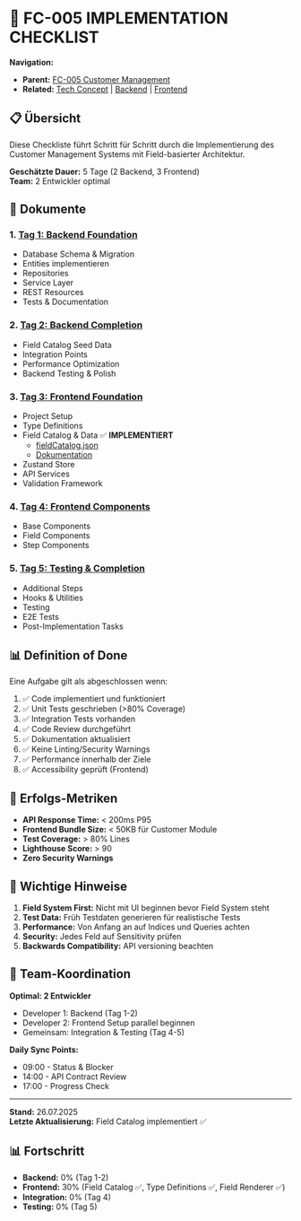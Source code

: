 # 📁 FC-005 IMPLEMENTATION CHECKLIST

**Navigation:**
- **Parent:** [FC-005 Customer Management](/Users/joergstreeck/freshplan-sales-tool/docs/features/FC-005-CUSTOMER-MANAGEMENT/README.md)
- **Related:** [Tech Concept](/Users/joergstreeck/freshplan-sales-tool/docs/features/FC-005-CUSTOMER-MANAGEMENT/01-TECH-CONCEPT/README.md) | [Backend](/Users/joergstreeck/freshplan-sales-tool/docs/features/FC-005-CUSTOMER-MANAGEMENT/02-BACKEND/README.md) | [Frontend](/Users/joergstreeck/freshplan-sales-tool/docs/features/FC-005-CUSTOMER-MANAGEMENT/03-FRONTEND/README.md)

## 📋 Übersicht

Diese Checkliste führt Schritt für Schritt durch die Implementierung des Customer Management Systems mit Field-basierter Architektur.

**Geschätzte Dauer:** 5 Tage (2 Backend, 3 Frontend)  
**Team:** 2 Entwickler optimal  

## 📑 Dokumente

### 1. [Tag 1: Backend Foundation](01-day-1-backend.md)
- Database Schema & Migration
- Entities implementieren
- Repositories
- Service Layer
- REST Resources
- Tests & Documentation

### 2. [Tag 2: Backend Completion](02-day-2-persistence.md)
- Field Catalog Seed Data
- Integration Points
- Performance Optimization
- Backend Testing & Polish

### 3. [Tag 3: Frontend Foundation](03-day-3-frontend.md)
- Project Setup
- Type Definitions
- Field Catalog & Data ✅ **IMPLEMENTIERT**
  - [fieldCatalog.json](/Users/joergstreeck/freshplan-sales-tool/frontend/src/features/customers/data/fieldCatalog.json)
  - [Dokumentation](/Users/joergstreeck/freshplan-sales-tool/frontend/src/features/customers/data/README.md)
- Zustand Store
- API Services
- Validation Framework

### 4. [Tag 4: Frontend Components](04-day-4-integration.md)
- Base Components
- Field Components
- Step Components

### 5. [Tag 5: Testing & Completion](05-day-5-testing.md)
- Additional Steps
- Hooks & Utilities
- Testing
- E2E Tests
- Post-Implementation Tasks

## 📊 Definition of Done

Eine Aufgabe gilt als abgeschlossen wenn:

1. ✅ Code implementiert und funktioniert
2. ✅ Unit Tests geschrieben (>80% Coverage)
3. ✅ Integration Tests vorhanden
4. ✅ Code Review durchgeführt
5. ✅ Dokumentation aktualisiert
6. ✅ Keine Linting/Security Warnings
7. ✅ Performance innerhalb der Ziele
8. ✅ Accessibility geprüft (Frontend)

## 🎯 Erfolgs-Metriken

- **API Response Time:** < 200ms P95
- **Frontend Bundle Size:** < 50KB für Customer Module
- **Test Coverage:** > 80% Lines
- **Lighthouse Score:** > 90
- **Zero Security Warnings**

## 🚨 Wichtige Hinweise

1. **Field System First:** Nicht mit UI beginnen bevor Field System steht
2. **Test Data:** Früh Testdaten generieren für realistische Tests
3. **Performance:** Von Anfang an auf Indices und Queries achten
4. **Security:** Jedes Feld auf Sensitivity prüfen
5. **Backwards Compatibility:** API versioning beachten

## 🤝 Team-Koordination

**Optimal: 2 Entwickler**
- Developer 1: Backend (Tag 1-2)
- Developer 2: Frontend Setup parallel beginnen
- Gemeinsam: Integration & Testing (Tag 4-5)

**Daily Sync Points:**
- 09:00 - Status & Blocker
- 14:00 - API Contract Review
- 17:00 - Progress Check

---

**Stand:** 26.07.2025  
**Letzte Aktualisierung:** Field Catalog implementiert ✅

## 📊 Fortschritt

- **Backend:** 0% (Tag 1-2)
- **Frontend:** 30% (Field Catalog ✅, Type Definitions ✅, Field Renderer ✅)
- **Integration:** 0% (Tag 4)
- **Testing:** 0% (Tag 5)